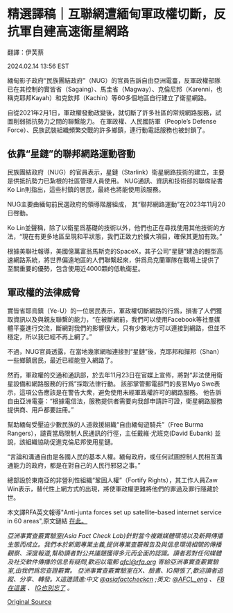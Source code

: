 # 精選譯稿｜互聯網遭緬甸軍政權切斷，反抗軍自建高速衛星網路

翻譯：伊芙蔡

2024.02.14 13:56 EST

緬甸影子政府“民族團結政府”（NUG）的官員告訴自由亞洲電臺，反軍政權部隊已在其控制的實皆省（Sagaing）、馬圭省（Magway）、克倫尼邦（Karenni，也稱克耶邦Kayah）和克欽邦（Kachin）等60多個地區自行建立了衛星網路。

自從2021年2月1日，軍政權發動政變後，就切斷了許多社區的常規網路服務，試圖削弱抵抗勢力之間的聯繫能力。 在軍政權、人民國防軍（People’s Defense Force）、民族武裝組織頻繁交戰的許多鄉鎮，連行動電話服務也被封鎖了。

## 依靠“星鏈”的聯邦網路運動啓動

民族團結政府（NUG）的官員表示，星鏈（Starlink）衛星網路技術的建立，主要是供抵抗勢力已紮根的社區管理人員使用。 NUG通訊、資訊和技術部的聯席祕書 Ko Lin則指出，這些村鎮的居民，最終也將能使用該服務。

NUG主要由緬甸前民選政府的領導階層組成， 其“聯邦網路運動”在2023年11月20日啓動。

Ko Lin並聲稱，除了以衛星爲基礎的技術以外，他們也正在尋找使用其他技術的方法，“現在有更多地區呈現和平狀態，我們正致力於擴大項目，確保其更加有效。”

根據美聯社報導，美國億萬富翁馬斯克的SpaceX，其子公司“星鏈”建造的輕型高速網路系統，將世界偏遠地區的人們聯繫起來，併爲烏克蘭軍隊在戰場上提供了 至關重要的優勢，包含使用近4000顆的低軌衛星。

## 軍政權的法律威脅

實皆省耶烏鎮（Ye-U）的一位居民表示，軍政權切斷網路的行爲，損害了人們獲取資訊以及與親友聯繫的能力，“在被斷網前，我們可以使用Facebook等社羣媒體平臺進行交流，斷網對我們的影響很大，只有少數地方可以連接到網路，但並不穩定，所以我已經不再上網了。”

不過，NUG官員透露，在當地幾家網咖連接到“星鏈”後，克耶邦和撣邦（Shan）一些鄉鎮居民，最近已經能登入網路了。

然而，軍政權的交通和通訊部，於去年11月23日在官媒上宣佈，將對“非法使用衛星設備和網路服務的行爲”採取法律行動。 該部掌管郵電部門的長官Myo Swe表示，這項公告應該是在警告大衆，避免使用未經軍政權許可的網路服務。 他告訴自由亞洲電臺：“根據電信法，服務提供者需要向我部申請許可證，衛星網路服務提供商、用戶都要註冊。”

幫助緬甸受壓迫少數民族的人道救援組織“自由緬甸遊騎兵”（Free Burma Rangers），譴責當局限制人民通訊的行徑，主任戴維·尤班克(David Eubank) 並說，該組織協助促進克倫尼邦使用星鏈。

“言論和溝通自由是各國人民的基本人權。緬甸政府，或任何試圖控制人民相互溝通能力的政府，都是在對自己的人民行邪惡之事。”

總部設於東南亞的非營利性組織“鞏固人權”（Fortify Rights），其工作人員Zaw Win表示，替代性上網方式的出現，將使軍政權更難將他們的罪過及罪行隱藏於世。

本文譯RFA英文報導"Anti-junta forces set up satellite-based internet service in 60 areas",原文鏈結 [在此。](https://www.rfa.org/english/news/myanmar/myanmar-satellite-internet-12192023223105.html)

*亞洲事實查覈實驗室(Asia Fact Check Lab)針對當今複雜媒體環境以及新興傳播生態而成立。我們本於新聞專業主義,提供專業查覈報告及與信息環境相關的傳播觀察、深度報道,幫助讀者對公共議題獲得多元而全面的認識。讀者若對任何媒體及社交軟件傳播的信息有疑問,歡迎以電郵*  [*afcl@rfa.org*](mailto:afcl@rfa.org)  *寄給亞洲事實查覈實驗室,由我們爲您查證覈實。* *亞洲事實查覈實驗室在X、臉書、IG開張了,歡迎讀者追蹤、分享、轉發。X這邊請進:中文*  [*@asiafactcheckcn*](https://twitter.com/asiafactcheckcn)  *;英文:*  [*@AFCL\_eng*](https://twitter.com/AFCL_eng)  *、*  [*FB在這裏*](https://www.facebook.com/asiafactchecklabcn)  *、*  [*IG也別忘了*](https://www.instagram.com/asiafactchecklab/)  *。*



[Original Source](https://www.rfa.org/mandarin/shishi-hecha/hc-02142024135550.html)